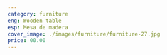 ```yaml
---
category: furniture
eng: Wooden table
esp: Mesa de madera
cover_image: ./images/furniture/furniture-27.jpg
price: 00.00
---
```

 
